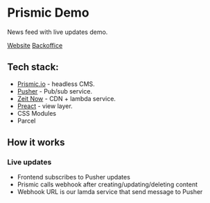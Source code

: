 # Prismic Demo

News feed with live updates demo.

[Website](https://zeit.co/ilyalesik/prismic-demo/4s4satkid)
[Backoffice](https://lesik-test.prismic.io/documents)

## Tech stack:

* [Prismic.io](https://prismic.io/) - headless CMS.
* [Pusher](https://pusher.com/) - Pub/sub service.
* [Zeit Now](https://zeit.co/) - CDN + lambda service.
* [Preact](https://preactjs.com/) - view layer.
* CSS Modules
* Parcel

## How it works

### Live updates

* Frontend subscribes to Pusher updates
* Prismic calls webhook after creating/updating/deleting content
* Webhook URL is our lamda service that send message to Pusher
